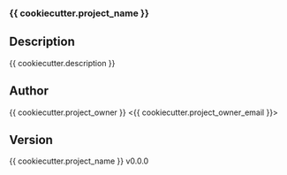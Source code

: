 ### {{ cookiecutter.project_name }} 
## Description
{{ cookiecutter.description }}

## Author
{{ cookiecutter.project_owner }} <{{ cookiecutter.project_owner_email }}>

## Version
{{ cookiecutter.project_name }} v0.0.0